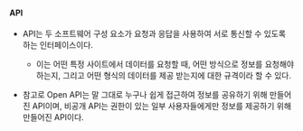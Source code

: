 
#### API

- API는 두 소프트웨어 구성 요소가 요청과 응답을 사용하여 서로 통신할 수 있도록 하는 인터페이스이다.
	- 이는 어떤 특정 사이트에서 데이터를 요청할 때, 어떤 방식으로 정보를 요청해야 하는지, 그리고 어떤 형식의 데이터를 제공 받는지에 대한 규격이라 할 수 있다.

- 참고로 Open API는 말 그대로 누구나 쉽게 접근하여 정보를 공유하기 위해 만들어진 API이며, 비공개 API는 권한이 있는 일부 사용자들에게만 정보를 제공하기 위해 만들어진 API이다.


